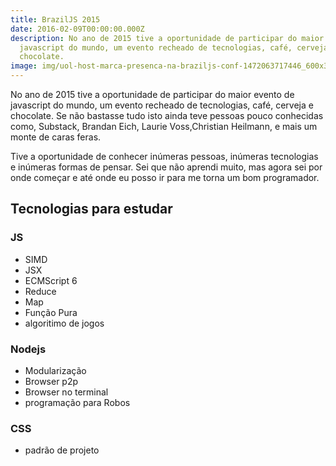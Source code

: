 ```yaml
---
title: BrazilJS 2015
date: 2016-02-09T00:00:00.000Z
description: No ano de 2015 tive a oportunidade de participar do maior evento de
  javascript do mundo, um evento recheado de tecnologias, café, cerveja e
  chocolate.
image: img/uol-host-marca-presenca-na-braziljs-conf-1472063717446_600x320.jpg
---
```


No ano de 2015 tive a oportunidade de participar do maior evento de javascript do mundo, um evento recheado de tecnologias, café, cerveja e chocolate. Se não bastasse tudo isto ainda teve pessoas pouco conhecidas como, Substack, Brandan Eich, Laurie Voss,Christian Heilmann, e mais um monte de caras feras.

Tive a oportunidade de conhecer inúmeras pessoas, inúmeras tecnologias e inúmeras formas de pensar. Sei que não aprendi muito, mas agora sei por onde começar e até onde eu posso ir para me torna um bom programador.

## Tecnologias para estudar

### JS

- SIMD
- JSX
- ECMScript 6
- Reduce
- Map
- Função Pura
- algoritimo de jogos

### Nodejs

- Modularização
- Browser p2p
- Browser no terminal
- programação para Robos

### CSS

- padrão de projeto
